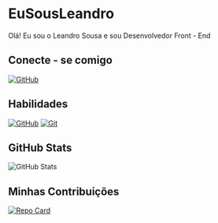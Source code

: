 # EuSousLeandro
Olá! Eu sou o Leandro Sousa e sou Desenvolvedor Front - End

## Conecte - se comigo
[![GitHub](https://img.shields.io/badge/LinkedIn-0077B5?style=for-the-badge&logo=linkedin&logoColor=white)](https://github.com/eusousleandro/)

## Habilidades
[![GitHub](https://img.shields.io/badge/LinkedIn-0077B5?style=for-the-badge&logo=linkedin&logoColor=white)](https://docs.github.com/)
[![Git](https://img.shields.io/badge/LinkedIn-0077B5?style=for-the-badge&logo=linkedin&logoColor=white)](https://git-scm.com/doc)

## GitHub Stats
![GitHub Stats](https://github-readme-stats.vercel.app/api?username=eusousleandro&theme=transparent&bg_color=000&border_color=30A3DC&show_icons=true&icon_color=30A3DC&title_color=E94D5F&text_color=FFF)

## Minhas Contribuições
[![Repo Card](https://github-readme-stats.vercel.app/api/pin/?username=SEUUSERNAME&repo=SEUREPOSITORIO&bg_color=000&border_color=30A3DC&show_icons=true&icon_color=30A3DC&title_color=E94D5F&text_color=FFF)](https://github.com/eusousleandro/dio-lab-open-source)
